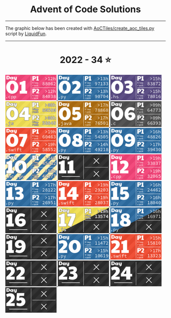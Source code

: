 <h1 align="center">
    Advent of Code Solutions
</h1>

---

The graphic below has been created with [AoCTiles/create_aoc_tiles.py](AoCTiles/create_aoc_tiles.py) script by [LiquidFun](https://github.com/LiquidFun).

---

<!-- AOC TILES BEGIN -->
<h1 align="center">
  2022 - 34 ⭐
</h1>
<a href="2022/Day 1/main.cpp">
  <img src="Media/2022/01.png" width="161px">
</a>
<a href="2022/Day 2/solution.py">
  <img src="Media/2022/02.png" width="161px">
</a>
<a href="2022/Day 3/solution.hs">
  <img src="Media/2022/03.png" width="161px">
</a>
<a href="2022/Day 4/solution.js">
  <img src="Media/2022/04.png" width="161px">
</a>
<a href="2022/Day 5/solution.java">
  <img src="Media/2022/05.png" width="161px">
</a>
<a href="2022/Day 6/main.c">
  <img src="Media/2022/06.png" width="161px">
</a>
<a href="2022/Day 7/main.swift">
  <img src="Media/2022/07.png" width="161px">
</a>
<a href="2022/Day 8/main.py">
  <img src="Media/2022/08.png" width="161px">
</a>
<a href="2022/Day 9/main.py">
  <img src="Media/2022/09.png" width="161px">
</a>
<a href="2022/Day 10/MAIN.hc">
  <img src="Media/2022/10.png" width="161px">
</a>
<a href="None">
  <img src="Media/2022/11.png" width="161px">
</a>
<a href="2022/Day 12/main.cpp">
  <img src="Media/2022/12.png" width="161px">
</a>
<a href="2022/Day 13/main.py">
  <img src="Media/2022/13.png" width="161px">
</a>
<a href="2022/Day 14/main.swift">
  <img src="Media/2022/14.png" width="161px">
</a>
<a href="2022/Day 15/main.py">
  <img src="Media/2022/15.png" width="161px">
</a>
<a href="None">
  <img src="Media/2022/16.png" width="161px">
</a>
<a href="2022/Day 17/inputs.js">
  <img src="Media/2022/17.png" width="161px">
</a>
<a href="2022/Day 18/main.py">
  <img src="Media/2022/18.png" width="161px">
</a>
<a href="None">
  <img src="Media/2022/19.png" width="161px">
</a>
<a href="2022/Day 20/main.py">
  <img src="Media/2022/20.png" width="161px">
</a>
<a href="2022/Day 21/main.swift">
  <img src="Media/2022/21.png" width="161px">
</a>
<a href="None">
  <img src="Media/2022/22.png" width="161px">
</a>
<a href="None">
  <img src="Media/2022/23.png" width="161px">
</a>
<a href="None">
  <img src="Media/2022/24.png" width="161px">
</a>
<a href="None">
  <img src="Media/2022/25.png" width="161px">
</a>
<!-- AOC TILES END -->
